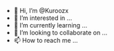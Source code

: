 - 👋 Hi, I’m @Kuroozx
- 👀 I’m interested in ...
- 🌱 I’m currently learning ...
- 💞️ I’m looking to collaborate on ...
- 📫 How to reach me ...

<!---
Kuroozx/Kuroozx is a ✨ special ✨ repository because its `README.md` (this file) appears on your GitHub profile.
You can click the Preview link to take a look at your changes.
--->

